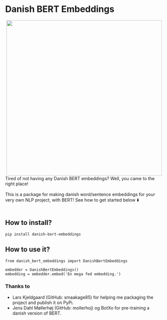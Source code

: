 # Danish BERT Embeddings
<img align='right' src="https://user-images.githubusercontent.com/39537120/96163240-f1c8cd80-0f19-11eb-8bb5-ab1e9f467060.jpg" width="500"><br>
Tired of not having any Danish BERT embeddings? Well, you came to the right place! <br><br>
This is a package for making danish word/sentence embeddings for your very own NLP project, with BERT! 
See how to get started below ⬇️<br><br>

## How to install?
```
pip install danish-bert-embeddings
```
## How to use it?
```
from danish_bert_embeddings import DanishBertEmbeddings

embedder = DanishBertEmbeddings()
embedding = embedder.embed('En mega fed embedding.')
```
### Thanks to
- Lars Kjeldgaard (GitHub: smaakage85) for helping me packaging the project and publish it on PyPi.
- Jens Dahl Møllerhøj (GitHub: mollerhoj) og BotXo for pre-training a danish version of BERT.
<br>




